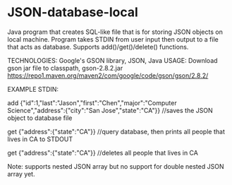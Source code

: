 # JSON-database-local
Java program that creates SQL-like file that is for storing JSON objects on local machine. Program takes STDIN from user input then output to a file that acts as database. Supports add()/get()/delete() functions. 


TECHNOLOGIES: Google's GSON library, JSON, Java
USAGE: 
Download gson jar file to classpath, gson-2.8.2.jar
https://repo1.maven.org/maven2/com/google/code/gson/gson/2.8.2/

EXAMPLE STDIN:

add {"id":1,"last":"Jason","first":"Chen","major":"Computer Science","address":{"city":"San Jose","state":"CA"}}
//saves the JSON object to database file


get {"address":{"state":"CA"}}
//query database, then prints all people that lives in CA to STDOUT


get {"address":{"state":"CA"}}
//deletes all people that lives in CA


Note: supports nested JSON array but no support for double nested JSON array yet. 
